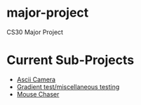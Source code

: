 # major-project
CS30 Major Project

# Current Sub-Projects
- [Ascii Camera](texttest)
- [Gradient test/miscellaneous testing](template)
- [Mouse Chaser](chaser)
